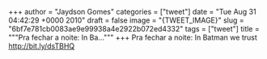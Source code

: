 
+++
author = "Jaydson Gomes"
categories = ["tweet"]
date = "Tue Aug 31 04:42:29 +0000 2010"
draft = false
image = "{TWEET_IMAGE}"
slug = "6bf7e781cb0083ae9e99938a4e2922b072ed4332"
tags = ["tweet"]
title = """Pra fechar a noite: In Ba..."""
+++
Pra fechar a noite: In Batman we trust http://bit.ly/dsTBHQ
